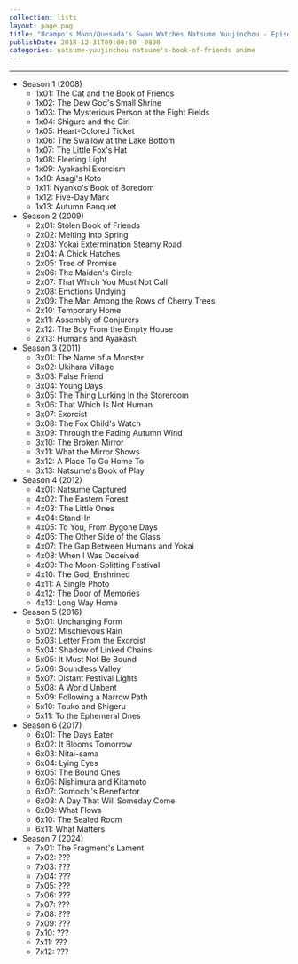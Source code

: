 ```yaml
---
collection: lists
layout: page.pug
title: "Ocampo's Moon/Quesada's Swan Watches Natsume Yuujinchou - Episode List"
publishDate: 2018-12-31T09:00:00 -0800
categories: natsume-yuujinchou natsume's-book-of-friends anime
---
```


---
<ul class="section-wrapper">
  <li><span class="section-no">Season 1 (2008)</span>
    <ul class="masterlink-wrapper">
      <li>1x01: The Cat and the Book of Friends</li>
      <li>1x02: The Dew God's Small Shrine</li>
      <li>1x03: The Mysterious Person at the Eight Fields</li>
      <li>1x04: Shigure and the Girl</li>
      <li>1x05: Heart-Colored Ticket</li>
      <li>1x06: The Swallow at the Lake Bottom</li>
      <li>1x07: The Little Fox's Hat</li>
      <li>1x08: Fleeting Light</li>
      <li>1x09: Ayakashi Exorcism</li>
      <li>1x10: Asagi's Koto</li>
      <li>1x11: Nyanko's Book of Boredom</li>
      <li>1x12: Five-Day Mark</li>
      <li>1x13: Autumn Banquet</li>
    </ul>
  </li>
  <li><span class="section-no">Season 2 (2009)</span>
    <ul class="masterlink-wrapper">
      <li>2x01: Stolen Book of Friends</li>
      <li>2x02: Melting Into Spring</li>
      <li>2x03: Yokai Extermination Steamy Road</li>
      <li>2x04: A Chick Hatches</li>
      <li>2x05: Tree of Promise</li>
      <li>2x06: The Maiden's Circle</li>
      <li>2x07: That Which You Must Not Call</li>
      <li>2x08: Emotions Undying</li>
      <li>2x09: The Man Among the Rows of Cherry Trees</li>
      <li>2x10: Temporary Home</li>
      <li>2x11: Assembly of Conjurers</li>
      <li>2x12: The Boy From the Empty House</li>
      <li>2x13: Humans and Ayakashi</li>
    </ul>
  </li>
  <li><span class="section-no">Season 3 (2011)</span>
    <ul class="masterlink-wrapper">
      <li>3x01: The Name of a Monster</li>
      <li>3x02: Ukihara Village</li>
      <li>3x03: False Friend</li>
      <li>3x04: Young Days</li>
      <li>3x05: The Thing Lurking In the Storeroom</li>
      <li>3x06: That Which Is Not Human</li>
      <li>3x07: Exorcist</li>
      <li>3x08: The Fox Child's Watch</li>
      <li>3x09: Through the Fading Autumn Wind</li>
      <li>3x10: The Broken Mirror</li>
      <li>3x11: What the Mirror Shows</li>
      <li>3x12: A Place To Go Home To</li>
      <li>3x13: Natsume's Book of Play</li>
    </ul>
  </li>
  <li><span class="section-no">Season 4 (2012)</span>
    <ul class="masterlink-wrapper">
      <li>4x01: Natsume Captured</li>
      <li>4x02: The Eastern Forest</li>
      <li>4x03: The Little Ones</li>
      <li>4x04: Stand-In</li>
      <li>4x05: To You, From Bygone Days</li>
      <li>4x06: The Other Side of the Glass</li>
      <li>4x07: The Gap Between Humans and Yokai</li>
      <li>4x08: When I Was Deceived</li>
      <li>4x09: The Moon-Splitting Festival</li>
      <li>4x10: The God, Enshrined</li>
      <li>4x11: A Single Photo</li>
      <li>4x12: The Door of Memories</li>
      <li>4x13: Long Way Home</li>
    </ul>
  </li>
  <li><span class="section-no">Season 5 (2016)</span>
    <ul class="masterlink-wrapper">
      <li>5x01: Unchanging Form</li>
      <li>5x02: Mischievous Rain</li>
      <li>5x03: Letter From the Exorcist</li>
      <li>5x04: Shadow of Linked Chains</li>
      <li>5x05: It Must Not Be Bound</li>
      <li>5x06: Soundless Valley</li>
      <li>5x07: Distant Festival Lights</li>
      <li>5x08: A World Unbent</li>
      <li>5x09: Following a Narrow Path</li>
      <li>5x10: Touko and Shigeru</li>
      <li>5x11: To the Ephemeral Ones</li>
    </ul>
  </li>
  <li><span class="section-no">Season 6 (2017)</span>
    <ul class="masterlink-wrapper">
      <li>6x01: The Days Eater</li>
      <li>6x02: It Blooms Tomorrow</li>
      <li>6x03: Nitai-sama</li>
      <li>6x04: Lying Eyes</li>
      <li>6x05: The Bound Ones</li>
      <li>6x06: Nishimura and Kitamoto</li>
      <li>6x07: Gomochi's Benefactor</li>
      <li>6x08: A Day That Will Someday Come</li>
      <li>6x09: What Flows</li>
      <li>6x10: The Sealed Room</li>
      <li>6x11: What Matters</li>
    </ul>
  </li>
  <li><span class="section-no">Season 7 (2024)</span>
    <ul class="masterlink-wrapper">
      <li>7x01: The Fragment's Lament</li>
      <li>7x02: ???</li>
      <li>7x03: ???</li>
      <li>7x04: ???</li>
      <li>7x05: ???</li>
      <li>7x06: ???</li>
      <li>7x07: ???</li>
      <li>7x08: ???</li>
      <li>7x09: ???</li>
      <li>7x10: ???</li>
      <li>7x11: ???</li>
      <li>7x12: ???</li>
    </ul>
  </li>
</ul>
